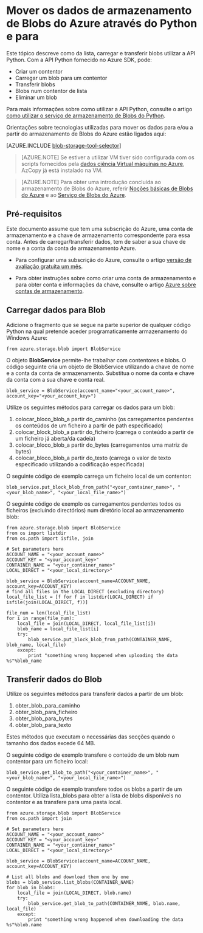 <properties
    pageTitle="Mover os dados de armazenamento de Blobs do Azure através do Python e para | Microsoft Azure"
    description="Mover os dados de armazenamento de Blobs do Azure através do Python e para"
    services="machine-learning,storage"
    documentationCenter=""
    authors="bradsev"
    manager="jhubbard"
    editor="cgronlun" />

<tags
    ms.service="machine-learning"
    ms.workload="data-services"
    ms.tgt_pltfrm="na"
    ms.devlang="na"
    ms.topic="article"
    ms.date="09/14/2016"
    ms.author="bradsev" />

# <a name="move-data-to-and-from-azure-blob-storage-using-python"></a>Mover os dados de armazenamento de Blobs do Azure através do Python e para

Este tópico descreve como da lista, carregar e transferir blobs utilizar a API Python. Com a API Python fornecido no Azure SDK, pode:

- Criar um contentor
- Carregar um blob para um contentor
- Transferir blobs
- Blobs num contentor de lista
- Eliminar um blob

Para mais informações sobre como utilizar a API Python, consulte o artigo [como utilizar o serviço de armazenamento de Blobs do Python](../storage/storage-python-how-to-use-blob-storage.md).

Orientações sobre tecnologias utilizadas para mover os dados para e/ou a partir do armazenamento de Blobs do Azure estão ligados aqui:

[AZURE.INCLUDE [blob-storage-tool-selector](../../includes/machine-learning-blob-storage-tool-selector.md)]


> [AZURE.NOTE] Se estiver a utilizar VM tiver sido configurada com os scripts fornecidos pela [dados ciência Virtual máquinas no Azure](machine-learning-data-science-virtual-machines.md), AzCopy já está instalado na VM.

> [AZURE.NOTE] Para obter uma introdução concluída ao armazenamento de Blobs do Azure, referir [Noções básicas de Blobs do Azure](../storage/storage-dotnet-how-to-use-blobs.md) e ao [Serviço de Blobs do Azure](https://msdn.microsoft.com/library/azure/dd179376.aspx).


## <a name="prerequisites"></a>Pré-requisitos

Este documento assume que tem uma subscrição do Azure, uma conta de armazenamento e a chave de armazenamento correspondente para essa conta. Antes de carregar/transferir dados, tem de saber a sua chave de nome e a conta da conta de armazenamento Azure.

- Para configurar uma subscrição do Azure, consulte o artigo [versão de avaliação gratuita um mês](https://azure.microsoft.com/pricing/free-trial/).

- Para obter instruções sobre como criar uma conta de armazenamento e para obter conta e informações da chave, consulte o artigo [Azure sobre contas de armazenamento](../storage/storage-create-storage-account.md).


## <a name="upload-data-to-blob"></a>Carregar dados para Blob

Adicione o fragmento que se segue na parte superior de qualquer código Python na qual pretende aceder programaticamente armazenamento do Windows Azure:

    from azure.storage.blob import BlobService

O objeto **BlobService** permite-lhe trabalhar com contentores e blobs. O código seguinte cria um objeto de BlobService utilizando a chave de nome e a conta da conta de armazenamento. Substitua o nome da conta e chave da conta com a sua chave e conta real.

    blob_service = BlobService(account_name="<your_account_name>", account_key="<your_account_key>")

Utilize os seguintes métodos para carregar os dados para um blob:

1. colocar\_bloco\_blob\_a partir do\_caminho (os carregamentos pendentes os conteúdos de um ficheiro a partir de path especificado)
2. colocar\_block_blob\_a partir do\_ficheiro (carrega o conteúdo a partir de um ficheiro já aberta/da cadeia)
3. colocar\_bloco\_blob\_a partir do\_bytes (carregamentos uma matriz de bytes)
4. colocar\_bloco\_blob\_a partir do\_texto (carrega o valor de texto especificado utilizando a codificação especificada)

O seguinte código de exemplo carrega um ficheiro local de um contentor:

    blob_service.put_block_blob_from_path("<your_container_name>", "<your_blob_name>", "<your_local_file_name>")

O seguinte código de exemplo os carregamentos pendentes todos os ficheiros (excluindo directórios) num diretório local ao armazenamento blob:

    from azure.storage.blob import BlobService
    from os import listdir
    from os.path import isfile, join

    # Set parameters here
    ACCOUNT_NAME = "<your_account_name>"
    ACCOUNT_KEY = "<your_account_key>"
    CONTAINER_NAME = "<your_container_name>"
    LOCAL_DIRECT = "<your_local_directory>"     

    blob_service = BlobService(account_name=ACCOUNT_NAME, account_key=ACCOUNT_KEY)
    # find all files in the LOCAL_DIRECT (excluding directory)
    local_file_list = [f for f in listdir(LOCAL_DIRECT) if isfile(join(LOCAL_DIRECT, f))]

    file_num = len(local_file_list)
    for i in range(file_num):
        local_file = join(LOCAL_DIRECT, local_file_list[i])
        blob_name = local_file_list[i]
        try:
            blob_service.put_block_blob_from_path(CONTAINER_NAME, blob_name, local_file)
        except:
            print "something wrong happened when uploading the data %s"%blob_name


## <a name="download-data-from-blob"></a>Transferir dados do Blob

Utilize os seguintes métodos para transferir dados a partir de um blob:
1. obter\_blob\_para\_caminho
2. obter\_blob\_para\_ficheiro
3. obter\_blob\_para\_bytes
4. obter\_blob\_para\_texto

Estes métodos que executam o necessárias das secções quando o tamanho dos dados excede 64 MB.

O seguinte código de exemplo transfere o conteúdo de um blob num contentor para um ficheiro local:

    blob_service.get_blob_to_path("<your_container_name>", "<your_blob_name>", "<your_local_file_name>")

O seguinte código de exemplo transfere todos os blobs a partir de um contentor. Utiliza lista\_blobs para obter a lista de blobs disponíveis no contentor e as transfere para uma pasta local.

    from azure.storage.blob import BlobService
    from os.path import join

    # Set parameters here
    ACCOUNT_NAME = "<your_account_name>"
    ACCOUNT_KEY = "<your_account_key>"
    CONTAINER_NAME = "<your_container_name>"
    LOCAL_DIRECT = "<your_local_directory>"     

    blob_service = BlobService(account_name=ACCOUNT_NAME, account_key=ACCOUNT_KEY)

    # List all blobs and download them one by one
    blobs = blob_service.list_blobs(CONTAINER_NAME)
    for blob in blobs:
        local_file = join(LOCAL_DIRECT, blob.name)
        try:
            blob_service.get_blob_to_path(CONTAINER_NAME, blob.name, local_file)
        except:
            print "something wrong happened when downloading the data %s"%blob.name
